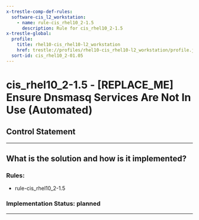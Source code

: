```yaml
---
x-trestle-comp-def-rules:
  software-cis_l2_workstation:
    - name: rule-cis_rhel10_2-1.5
      description: Rule for cis_rhel10_2-1.5
x-trestle-global:
  profile:
    title: rhel10-cis_rhel10-l2_workstation
    href: trestle://profiles/rhel10-cis_rhel10-l2_workstation/profile.json
  sort-id: cis_rhel10_2-01.05
---
```


# cis_rhel10_2-1.5 - \[REPLACE_ME\] Ensure Dnsmasq Services Are Not In Use (Automated)

## Control Statement

______________________________________________________________________

## What is the solution and how is it implemented?

<!-- For implementation status enter one of: implemented, partial, planned, alternative, not-applicable -->

<!-- Note that the list of rules under ### Rules: is read-only and changes will not be captured after assembly to JSON -->

<!-- Add control implementation description here for control: cis_rhel10_2-1.5 -->

### Rules:

  - rule-cis_rhel10_2-1.5

### Implementation Status: planned

______________________________________________________________________
